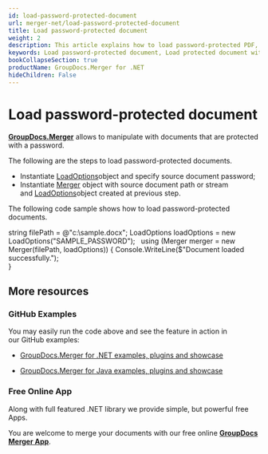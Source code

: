 ```yaml
---
id: load-password-protected-document
url: merger-net/load-password-protected-document
title: Load password-protected document
weight: 2
description: This article explains how to load password-protected PDF, Word, Excel, PowerPoint documents when using GroupDocs.Merger for .NET.
keywords: Load password-protected document, Load protected document with GroupDocs.Merger
bookCollapseSection: true
productName: GroupDocs.Merger for .NET
hideChildren: False
---
```


# Load password-protected document

**[GroupDocs.Merger](https://products.groupdocs.com/merger/net)** allows to manipulate with documents that are protected with a password.

The following are the steps to load password-protected documents.

*   Instantiate [LoadOptions](https://apireference.groupdocs.com/net/merger/groupdocs.merger.domain.options/loadoptions)object and specify source document password;
*   Instantiate [Merger](https://apireference.groupdocs.com/net/merger/groupdocs.merger/merger) object with source document path or stream and [LoadOptions](https://apireference.groupdocs.com/net/merger/groupdocs.merger.domain.options/loadoptions)object created at previous step.

The following code sample shows how to load password-protected documents.

string filePath = @"c:\\sample.docx";
LoadOptions loadOptions = new LoadOptions("SAMPLE\_PASSWORD");
 
using (Merger merger = new Merger(filePath, loadOptions))
{
	Console.WriteLine($"Document loaded successfully.");                
}    

## More resources

### GitHub Examples 

You may easily run the code above and see the feature in action in our GitHub examples:

*   [GroupDocs.Merger for .NET examples, plugins and showcase](https://github.com/groupdocs-merger/GroupDocs.Merger-for-.NET)
    
*   [GroupDocs.Merger for Java examples, plugins and showcase](https://github.com/groupdocs-merger/GroupDocs.Merger-for-Java)
    

### Free Online App 

Along with full featured .NET library we provide simple, but powerful free Apps.

You are welcome to merge your documents with our free online **[GroupDocs Merger App](https://products.groupdocs.app/merger)**.

